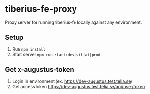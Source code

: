 # tiberius-fe-proxy
Proxy server for running tiberius-fe locally against any environment.

## Setup
1. Run `npm install`
2. Start server `npm run start:dev|sit|at|prod`

## Get x-augustus-token
1. Login in environment (ex. https://dev-augustus.test.telia.se)
2. Get accessToken https://dev-augustus.test.telia.se/api/user/token